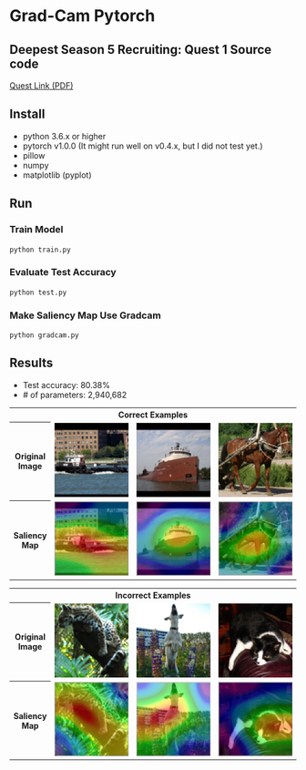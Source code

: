 # Grad-Cam Pytorch

## Deepest Season 5 Recruiting: Quest 1 Source code

[Quest Link (PDF)](https://drive.google.com/file/d/14nG3DwQIBcWFgD9YmOKYa__8HEYOZMK7/view?fbclid=IwAR2PuLwA6bDNPDEHC5ZZaz3Tv448zjUbo0U156C_iLQVlHIgb_oaIiLDGEQ)

## Install

- python 3.6.x or higher
- pytorch v1.0.0 (It might run well on v0.4.x, but I did not test yet.)
- pillow
- numpy
- matplotlib (pyplot)

## Run

### Train Model

```
python train.py
```

### Evaluate Test Accuracy

```
python test.py
```

### Make Saliency Map Use Gradcam

```
python gradcam.py
```

## Results

- Test accuracy: 80.38%
- \# of parameters: 2,940,682

<table>
  <tr><th colspan=4>Correct Examples</th></tr>
  <tr>
    <th>Original <br/>Image</th>
    <td><img src="./gradcam_result/correct-origin-0.png"></td>
    <td><img src="./gradcam_result/correct-origin-1.png"></td>
    <td><img src="./gradcam_result/correct-origin-2.png"></td>
  </tr>
  <tr>
    <th>Saliency <br/>Map</th>
    <td><img src="./gradcam_result/correct-saliency-0.png"></td>
    <td><img src="./gradcam_result/correct-saliency-1.png"></td>
    <td><img src="./gradcam_result/correct-saliency-2.png"></td>
  </tr>
</table>

<table>
  <tr><th colspan=4>Incorrect Examples</th></tr>
  <tr>
    <th>Original <br/>Image</th>
    <td><img src="./gradcam_result/incorrect-origin-0.png"></td>
    <td><img src="./gradcam_result/incorrect-origin-1.png"></td>
    <td><img src="./gradcam_result/incorrect-origin-2.png"></td>
  </tr>
  <tr>
    <th>Saliency <br/>Map</th>
    <td><img src="./gradcam_result/incorrect-saliency-0.png"></td>
    <td><img src="./gradcam_result/incorrect-saliency-1.png"></td>
    <td><img src="./gradcam_result/incorrect-saliency-2.png"></td>
  </tr>
</table>

